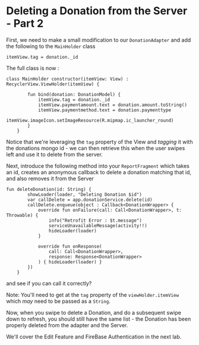 # Deleting a Donation from the Server - Part 2

First, we need to make a small modification to our `DonationAdapter` and add the following to the `MainHolder` class

~~~
itemView.tag = donation._id
~~~

The full class is now :

~~~
class MainHolder constructor(itemView: View) : RecyclerView.ViewHolder(itemView) {

        fun bind(donation: DonationModel) {
            itemView.tag = donation._id
            itemView.paymentamount.text = donation.amount.toString()
            itemView.paymentmethod.text = donation.paymenttype
            itemView.imageIcon.setImageResource(R.mipmap.ic_launcher_round)
        }
    }
~~~

Notice that we're leveraging the `tag` property of the View and *tagging* it with the donations mongo id - we can then retrieve this when the user swipes left and use it to delete from the server.

Next, introduce the following method into your `ReportFragment` which takes an id, creates an anonymous callback to delete a donation matching that id, and also removes it from the Server

~~~
fun deleteDonation(id: String) {
        showLoader(loader, "Deleting Donation $id")
        var callDelete = app.donationService.delete(id)
        callDelete.enqueue(object : Callback<DonationWrapper> {
            override fun onFailure(call: Call<DonationWrapper>, t: Throwable) {
                info("Retrofit Error : $t.message")
                serviceUnavailableMessage(activity!!)
                hideLoader(loader)
            }

            override fun onResponse(
                call: Call<DonationWrapper>,
                response: Response<DonationWrapper>
            ) { hideLoader(loader) }
        })
    }
~~~

and see if you can call it correctly?

Note: You'll need to get at the `tag` property of the `viewHolder.itemView` which *may* need to be passed as a `String`.

Now, when you swipe to delete a Donation, and do a subsequent swipe down to refresh, you should still have the same list - the Donation has been properly deleted from the adapter and the Server.

We'll cover the Edit Feature and FireBase Authentication in the next lab.
